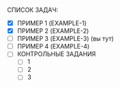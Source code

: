 СПИСОК ЗАДАЧ:
- [x] ПРИМЕР 1 (EXAMPLE-1)
- [x] ПРИМЕР 2 (EXAMPLE-2)
- [ ] ПРИМЕР 3 (EXAMPLE-3) (вы тут)
- [ ] ПРИМЕР 4 (EXAMPLE-4)
- [ ] КОНТРОЛЬНЫЕ ЗАДАНИЯ
	- [ ] 1
	- [ ] 2
	- [ ] 3 
